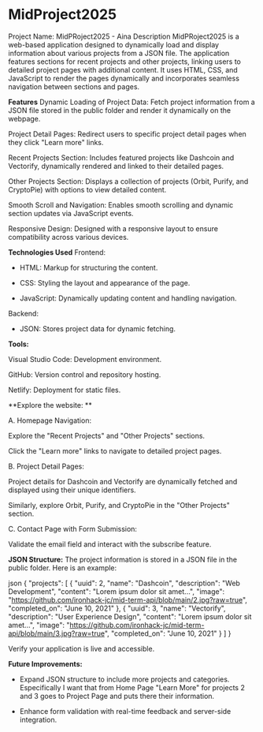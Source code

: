 # MidProject2025

Project Name: MidPRoject2025 - Aina
Description
MidPRoject2025 is a web-based application designed to dynamically load and display information about various projects from a JSON file. The application features sections for recent projects and other projects, linking users to detailed project pages with additional content. It uses HTML, CSS, and JavaScript to render the pages dynamically and incorporates seamless navigation between sections and pages.

**Features**
Dynamic Loading of Project Data: Fetch project information from a JSON file stored in the public folder and render it dynamically on the webpage.

Project Detail Pages: Redirect users to specific project detail pages when they click "Learn more" links.

Recent Projects Section: Includes featured projects like Dashcoin and Vectorify, dynamically rendered and linked to their detailed pages.

Other Projects Section: Displays a collection of projects (Orbit, Purify, and CryptoPie) with options to view detailed content.

Smooth Scroll and Navigation: Enables smooth scrolling and dynamic section updates via JavaScript events.

Responsive Design: Designed with a responsive layout to ensure compatibility across various devices.

**Technologies Used**
Frontend:

- HTML: Markup for structuring the content.

- CSS: Styling the layout and appearance of the page.

- JavaScript: Dynamically updating content and handling navigation.

Backend:

- JSON: Stores project data for dynamic fetching.

**Tools:**

Visual Studio Code: Development environment.

GitHub: Version control and repository hosting.

Netlify: Deployment for static files.

**Explore the website: **

A. Homepage Navigation:

Explore the "Recent Projects" and "Other Projects" sections.

Click the "Learn more" links to navigate to detailed project pages.

B. Project Detail Pages:

Project details for Dashcoin and Vectorify are dynamically fetched and displayed using their unique identifiers.

Similarly, explore Orbit, Purify, and CryptoPie in the "Other Projects" section.

C. Contact Page with Form Submission:

Validate the email field and interact with the subscribe feature.

**JSON Structure:**
The project information is stored in a JSON file in the public folder. Here is an example:

json
{
  "projects": [
    {
      "uuid": 2,
      "name": "Dashcoin",
      "description": "Web Development",
      "content": "Lorem ipsum dolor sit amet...",
      "image": "https://github.com/ironhack-jc/mid-term-api/blob/main/2.jpg?raw=true",
      "completed_on": "June 10, 2021"
    },
    {
      "uuid": 3,
      "name": "Vectorify",
      "description": "User Experience Design",
      "content": "Lorem ipsum dolor sit amet...",
      "image": "https://github.com/ironhack-jc/mid-term-api/blob/main/3.jpg?raw=true",
      "completed_on": "June 10, 2021"
    }
  ]
}


Verify your application is live and accessible.

**Future Improvements:**
- Expand JSON structure to include more projects and categories. Especifically I want that from Home Page "Learn More" for projects 2 and 3 goes to Project Page and puts there their information.

- Enhance form validation with real-time feedback and server-side integration.

